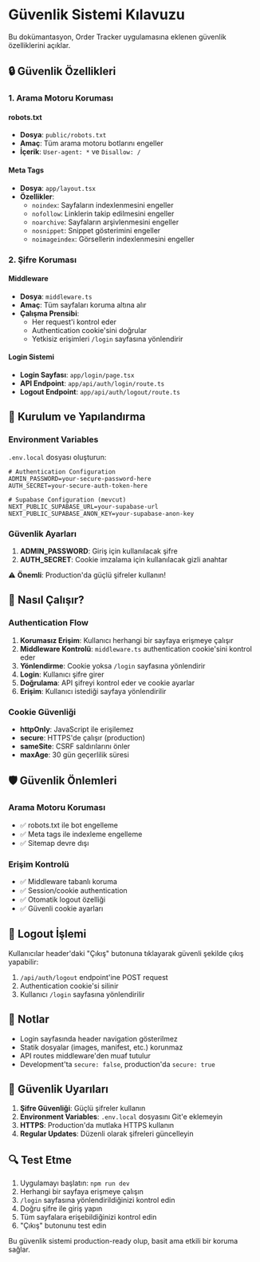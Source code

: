 # Güvenlik Sistemi Kılavuzu

Bu dokümantasyon, Order Tracker uygulamasına eklenen güvenlik özelliklerini açıklar.

## 🔒 Güvenlik Özellikleri

### 1. Arama Motoru Koruması

#### robots.txt
- **Dosya**: `public/robots.txt`
- **Amaç**: Tüm arama motoru botlarını engeller
- **İçerik**: `User-agent: *` ve `Disallow: /`

#### Meta Tags
- **Dosya**: `app/layout.tsx`
- **Özellikler**:
  - `noindex`: Sayfaların indexlenmesini engeller
  - `nofollow`: Linklerin takip edilmesini engeller
  - `noarchive`: Sayfaların arşivlenmesini engeller
  - `nosnippet`: Snippet gösterimini engeller
  - `noimageindex`: Görsellerin indexlenmesini engeller

### 2. Şifre Koruması

#### Middleware
- **Dosya**: `middleware.ts`
- **Amaç**: Tüm sayfaları koruma altına alır
- **Çalışma Prensibi**:
  - Her request'i kontrol eder
  - Authentication cookie'sini doğrular
  - Yetkisiz erişimleri `/login` sayfasına yönlendirir

#### Login Sistemi
- **Login Sayfası**: `app/login/page.tsx`
- **API Endpoint**: `app/api/auth/login/route.ts`
- **Logout Endpoint**: `app/api/auth/logout/route.ts`

## 🚀 Kurulum ve Yapılandırma

### Environment Variables

`.env.local` dosyası oluşturun:

```env
# Authentication Configuration
ADMIN_PASSWORD=your-secure-password-here
AUTH_SECRET=your-secure-auth-token-here

# Supabase Configuration (mevcut)
NEXT_PUBLIC_SUPABASE_URL=your-supabase-url
NEXT_PUBLIC_SUPABASE_ANON_KEY=your-supabase-anon-key
```

### Güvenlik Ayarları

1. **ADMIN_PASSWORD**: Giriş için kullanılacak şifre
2. **AUTH_SECRET**: Cookie imzalama için kullanılacak gizli anahtar

⚠️ **Önemli**: Production'da güçlü şifreler kullanın!

## 🔧 Nasıl Çalışır?

### Authentication Flow

1. **Korumasız Erişim**: Kullanıcı herhangi bir sayfaya erişmeye çalışır
2. **Middleware Kontrolü**: `middleware.ts` authentication cookie'sini kontrol eder
3. **Yönlendirme**: Cookie yoksa `/login` sayfasına yönlendirir
4. **Login**: Kullanıcı şifre girer
5. **Doğrulama**: API şifreyi kontrol eder ve cookie ayarlar
6. **Erişim**: Kullanıcı istediği sayfaya yönlendirilir

### Cookie Güvenliği

- **httpOnly**: JavaScript ile erişilemez
- **secure**: HTTPS'de çalışır (production)
- **sameSite**: CSRF saldırılarını önler
- **maxAge**: 30 gün geçerlilik süresi

## 🛡️ Güvenlik Önlemleri

### Arama Motoru Koruması
- ✅ robots.txt ile bot engelleme
- ✅ Meta tags ile indexleme engelleme
- ✅ Sitemap devre dışı

### Erişim Kontrolü
- ✅ Middleware tabanlı koruma
- ✅ Session/cookie authentication
- ✅ Otomatik logout özelliği
- ✅ Güvenli cookie ayarları

## 🔄 Logout İşlemi

Kullanıcılar header'daki "Çıkış" butonuna tıklayarak güvenli şekilde çıkış yapabilir:

1. `/api/auth/logout` endpoint'ine POST request
2. Authentication cookie'si silinir
3. Kullanıcı `/login` sayfasına yönlendirilir

## 📝 Notlar

- Login sayfasında header navigation gösterilmez
- Statik dosyalar (images, manifest, etc.) korunmaz
- API routes middleware'den muaf tutulur
- Development'ta `secure: false`, production'da `secure: true`

## 🚨 Güvenlik Uyarıları

1. **Şifre Güvenliği**: Güçlü şifreler kullanın
2. **Environment Variables**: `.env.local` dosyasını Git'e eklemeyin
3. **HTTPS**: Production'da mutlaka HTTPS kullanın
4. **Regular Updates**: Düzenli olarak şifreleri güncelleyin

## 🔍 Test Etme

1. Uygulamayı başlatın: `npm run dev`
2. Herhangi bir sayfaya erişmeye çalışın
3. `/login` sayfasına yönlendirildiğinizi kontrol edin
4. Doğru şifre ile giriş yapın
5. Tüm sayfalara erişebildiğinizi kontrol edin
6. "Çıkış" butonunu test edin

Bu güvenlik sistemi production-ready olup, basit ama etkili bir koruma sağlar.